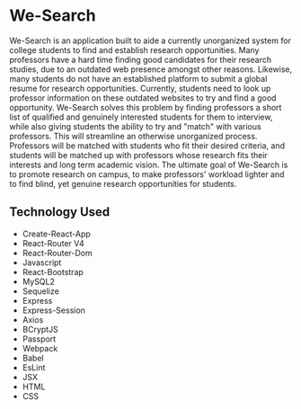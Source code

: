 # We-Search

We-Search is an application built to aide a currently unorganized system for college students to find and establish research opportunities. Many professors  have a hard time finding good candidates for their research studies, due to an outdated web presence amongst other reasons. Likewise, many students do not have an established platform to submit a global resume for research opportunities. Currently, students need to look up professor information on these outdated websites to try and find a good opportunity. We-Search solves this problem by finding professors a short list of qualified and genuinely interested students for them to interview, while also giving students the ability to try and "match" with various professors. This will streamline an otherwise unorganized process. Professors will be matched with students who fit their desired criteria, and students will be matched up with professors whose research fits their interests and long term academic vision. The ultimate goal of We-Search is to promote research on campus, to make professors' workload lighter and to find blind, yet genuine research opportunities for students.

## Technology Used
* Create-React-App
* React-Router V4
* React-Router-Dom
* Javascript
* React-Bootstrap
* MySQL2
* Sequelize
* Express
* Express-Session
* Axios
* BCryptJS
* Passport
* Webpack
* Babel
* EsLint
* JSX
* HTML
* CSS
